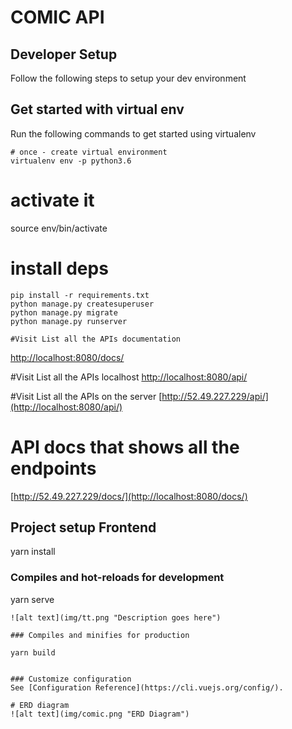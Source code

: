 COMIC API
=========================
Developer Setup
-------------------------------

Follow the following steps to setup your  dev environment

Get started with virtual env
----------------------------

Run the following commands to get started using virtualenv

``` shell
# once - create virtual environment
virtualenv env -p python3.6
```

# activate it
source env/bin/activate

# install deps
```
pip install -r requirements.txt
python manage.py createsuperuser
python manage.py migrate
python manage.py runserver

#Visit List all the APIs documentation
```
[http://localhost:8080/docs/](http://localhost:8080/docs/)

#Visit List all the APIs localhost
[http://localhost:8080/api/](http://localhost:8080/api/)

#Visit List all the APIs on the server
[http://52.49.227.229/api/](http://localhost:8080/api/)

# API docs that shows all the endpoints
[http://52.49.227.229/docs/](http://localhost:8080/docs/)

## Project setup Frontend
yarn install

### Compiles and hot-reloads for development

yarn serve
```
![alt text](img/tt.png "Description goes here")

### Compiles and minifies for production

yarn build


### Customize configuration
See [Configuration Reference](https://cli.vuejs.org/config/).

# ERD diagram
![alt text](img/comic.png "ERD Diagram")





 

